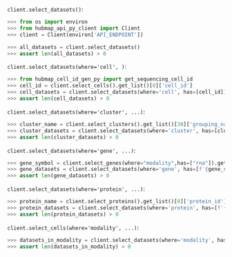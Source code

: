 `client.select_datasets()`:
```python
>>> from os import environ
>>> from hubmap_api_py_client import Client
>>> client = Client(environ['API_ENDPOINT'])

>>> all_datasets = client.select_datasets()
>>> assert len(all_datasets) > 0

```

`client.select_datasets(where='cell', )`:
```python
>>> from hubmap_cell_id_gen_py import get_sequencing_cell_id
>>> cell_id = client.select_cells().get_list()[0]['cell_id']
>>> cell_datasets = client.select_datasets(where='cell', has=[cell_id])
>>> assert len(cell_datasets) > 0

```

`client.select_datasets(where='cluster', ...)`:
```python
>>> cluster_name = client.select_clusters().get_list()[30]['grouping_name']
>>> cluster_datasets = client.select_datasets(where='cluster', has=[cluster_name])
>>> assert len(cluster_datasets) > 0

```

`client.select_datasets(where='gene', ...)`:
```python
>>> gene_symbol = client.select_genes(where="modality",has=["rna"]).get_list()[0]['gene_symbol']
>>> gene_datasets = client.select_datasets(where='gene', has=[f'{gene_symbol} > 0'], genomic_modality='rna', min_cell_percentage=5.0)
>>> assert len(gene_datasets) > 0

```

`client.select_datasets(where='protein', ...)`:
```python
>>> protein_name = client.select_proteins().get_list()[0]['protein_id']
>>> protein_datasets = client.select_datasets(where='protein', has=[f'{protein_name} > 5000'], min_cell_percentage=5.0)
>>> assert len(protein_datasets) > 0

```

`client.select_cells(where='modality', ...)`:
```python
>>> datasets_in_modality = client.select_datasets(where='modality', has=['rna'])
>>> assert len(datasets_in_modality) > 0

```
